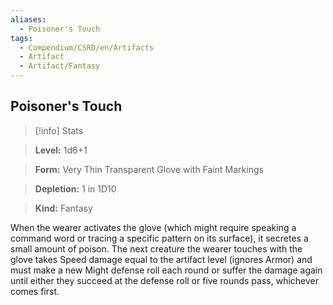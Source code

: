 ```yaml
---
aliases:
  - Poisoner's Touch
tags:
  - Compendium/CSRD/en/Artifacts
  - Artifact
  - Artifact/Fantasy
---
```

  
    
## Poisoner's Touch    
>[!info] Stats    
> **Level:** 1d6+1    
> **Form:** Very Thin Transparent Glove with Faint Markings    
> **Depletion:** 1 in 1D10    
> **Kind:** Fantasy  
    
When the wearer activates the glove (which might require speaking a command word or tracing a specific pattern on its surface), it secretes a small amount of poison. The next creature the wearer touches with the glove takes Speed damage equal to the artifact level (ignores Armor) and must make a new Might defense roll each round or suffer the damage again until either they succeed at the defense roll or five rounds pass, whichever comes first.